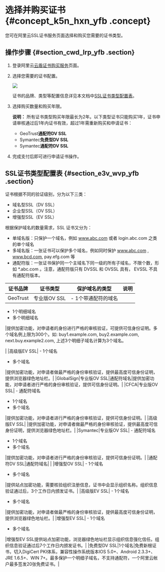 # 选择并购买证书 {#concept_k5n_hxn_yfb .concept}

您可在阿里云SSL证书服务页面选择和购买您需要的证书类型。

## 操作步骤 {#section_cwd_lrp_yfb .section}

1.  登录阿里云[云盾证书购买服务](http://icms.alibaba-inc.com/tasks/submitted/review/127219?version=447)页面。
2.  选择您需要的证书配置。

    ![](http://static-aliyun-doc.oss-cn-hangzhou.aliyuncs.com/assets/img/65312/154834278033353_zh-CN.png)

    证书的品牌、类型等配置信息详见本文档中[SSL证书类型配置表](#section_e3v_wvp_yfb)。

3.  选择购买数量和购买年限。

    **说明：** 所有证书类型购买年限最长为2年。以下类型证书只能购买1年，证书申请审核通过后1年内证书有效，超过1年需重新购买和申请证书：

    -   GeoTrust**通配符DV SSL**
    -   Symantec**免费型DV SSL**
    -   Symantec**通配符DV SSL**
4.  完成支付后即可进行申请证书操作。

## SSL证书类型配置表 {#section_e3v_wvp_yfb .section}

证书根据不同的验证级别，分为以下三类：

-   域名型SSL（DV SSL）
-   企业型SSL（OV SSL）
-   增强型SSL（EV SSL）

根据保护域名的数量需求，SSL 证书又分为：

-   单域名版：只保护一个域名，例如 www.abc.com 或者 login.abc.com 之类的单个域名
-   多域名版：一张证书可以保护多个域名，例如同时保护 www.abc.com , www.bcd.com, pay.efg.com 等
-   通配符版：一张证书保护同一个主域名下同一级的所有子域名，不限个数，形如 \*.abc.com 。注意，通配符版只有 DVSSL 和 OVSSL 具有， EVSSL 不具有通配符版本。

|证书品牌|证书类型|保护域名的类型|说明|
|----|----|-------|--|
|GeoTrust|专业版OV SSL| -   1个带通配符的域名
-   1个明细域名
-   多个明细域名

 |提供加密功能，对申请者的身份进行严格的审核验证，可提供可信身份证明。多个域名例上限为300个。如: buy1.example.com, buy2.example.com, next.buy.example2.com, 上述3个明细子域名计算为3个域名。

|
|高级版EV SSL| -   1个域名
-   多个域名

 |提供加密功能，对申请者做最严格的身份审核验证，提供最高度可信身份证明，提供浏览器绿色地址栏。|
|GlobalSign|专业版OV SSL|通配符域名|提供加密功能，对申请者进行严格的身份审核验证，提供可信身份证明。|
|CFCA|专业版OV SSL| -   通配符域名
-   1个域名
-   多个域名

 |提供加密功能，对申请者进行严格的身份审核验证，提供可信身份证明。|
|高级版EV SSL| |提供加密功能，对申请者做最严格的身份审核验证，提供最高度可信身份证明，提供浏览器绿色地址栏。|
|Symantec|专业版OV SSL| -   通配符域名
-   1个域名
-   多个域名

 |提供加密功能，对申请者进行严格的身份审核验证，提供可信身份证明。|
|通配符DV SSL|通配符域名| |
|增强型OV SSL| -   1个域名
-   多个域名

 |提供站点加密功能，需要核验组织注册信息，证书中会显示组织名称。组织信息验证通过后，3个工作日内颁发证书。|
|高级版EV SSL| -   1个域名
-   多个域名

 |提供加密功能，对申请者做最严格的身份审核验证，提供最高度可信身份证明，提供浏览器绿色地址栏。|
|增强型EV SSL| -   1个域名
-   多个域名

 |增强型EV SSL提供站点加密功能，浏览器绿色地址栏显示组织信息强化信任。组织信息验证通过后7个工作日内颁发证书。|
|免费型DV SSL|1个域名|免费新根证书，切入DigiCert PKI体系，兼容性操作系统版本IOS 5.0+、Android 2.3.3+、JRE 1.6.5+、WIN 7+。最多保护一个明细子域名，不支持通配符，一个阿里云帐户最多签发20张免费证书。|

